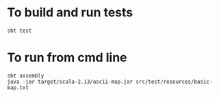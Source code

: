 # To build and run tests
`sbt test`

# To run from cmd line
```
sbt assembly
java -jar target/scala-2.13/ascii-map.jar src/test/resources/basic-map.txt
```